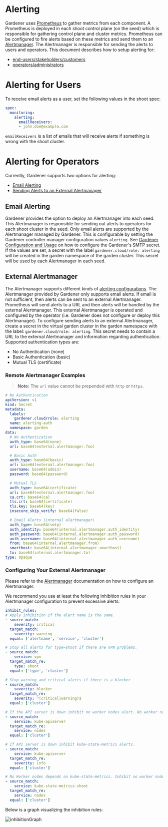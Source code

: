 # Alerting

Gardener uses [Prometheus](https://prometheus.io/) to gather metrics from each component. A Prometheus is deployed in each shoot control plane (on the seed) which is responsible for gathering control plane and cluster metrics. Prometheus can be configured to fire alerts based on these metrics and send them to an [Alertmanager](https://prometheus.io/docs/alerting/alertmanager/). The Alertmanager is responsible for sending the alerts to users and operators. This document describes how to setup alerting for:

- [end-users/stakeholders/customers](#alerting-for-users)
- [operators/administrators](#alerting-for-operators)

# Alerting for Users

To receive email alerts as a user, set the following values in the shoot spec:

```yaml
spec:
  monitoring:
    alerting:
      emailReceivers:
      - john.doe@example.com
```

`emailReceivers` is a list of emails that will receive alerts if something is wrong with the shoot cluster.

# Alerting for Operators

Currently, Gardener supports two options for alerting:

- [Email Alerting](#email-alerting)
- [Sending Alerts to an External Alertmanager](#external-alertmanager)

## Email Alerting

Gardener provides the option to deploy an Alertmanager into each seed. This Alertmanager is responsible for sending out alerts to operators for each shoot cluster in the seed. Only email alerts are supported by the Alertmanager managed by Gardener. This is configurable by setting the Gardener controller manager configuration values `alerting`. See [Gardener Configuration and Usage](../operations/configuration.md) on how to configure the Gardener's SMTP secret. If the values are set, a secret with the label `gardener.cloud/role: alerting` will be created in the garden namespace of the garden cluster. This secret will be used by each Alertmanager in each seed.

## External Alertmanager

The Alertmanager supports different kinds of [alerting configurations](https://prometheus.io/docs/alerting/configuration/). The Alertmanager provided by Gardener only supports email alerts. If email is not sufficient, then alerts can be sent to an external Alertmanager. Prometheus will send alerts to a URL and then alerts will be handled by the external Alertmanager. This external Alertmanager is operated and configured by the operator (i.e. Gardener does not configure or deploy this Alertmanager). To configure sending alerts to an external Alertmanager, create a secret in the virtual garden cluster in the garden namespace with the label: `gardener.cloud/role: alerting`. This secret needs to contain a URL to the external Alertmanager and information regarding authentication. Supported authentication types are:

- No Authentication (none)
- Basic Authentication (basic)
- Mutual TLS (certificate)

### Remote Alertmanager Examples

> **Note:** The `url` value cannot be prepended with `http` or `https`.

```yaml
# No Authentication
apiVersion: v1
kind: Secret
metadata:
  labels:
    gardener.cloud/role: alerting
  name: alerting-auth
  namespace: garden
data:
  # No Authentication
  auth_type: base64(none)
  url: base64(external.alertmanager.foo)

  # Basic Auth
  auth_type: base64(basic)
  url: base64(external.alertmanager.foo)
  username: base64(admin)
  password: base64(password)

  # Mutual TLS
  auth_type: base64(certificate)
  url: base64(external.alertmanager.foo)
  ca.crt: base64(ca)
  tls.crt: base64(certificate)
  tls.key: base64(key)
  insecure_skip_verify: base64(false)

  # Email Alerts (internal alertmanager)
  auth_type: base64(smtp)
  auth_identity: base64(internal.alertmanager.auth_identity)
  auth_password: base64(internal.alertmanager.auth_password)
  auth_username: base64(internal.alertmanager.auth_username)
  from: base64(internal.alertmanager.from)
  smarthost: base64(internal.alertmanager.smarthost)
  to: base64(internal.alertmanager.to)
type: Opaque
```

### Configuring Your External Alertmanager

Please refer to the [Alertmanager](https://prometheus.io/docs/alerting/alertmanager/) documentation on how to configure an Alertmanager.

We recommend you use at least the following inhibition rules in your Alertmanager configuration to prevent excessive alerts:

```yaml
inhibit_rules:
# Apply inhibition if the alert name is the same.
- source_match:
    severity: critical
  target_match:
    severity: warning
  equal: ['alertname', 'service', 'cluster']

# Stop all alerts for type=shoot if there are VPN problems.
- source_match:
    service: vpn
  target_match_re:
    type: shoot
  equal: ['type', 'cluster']

# Stop warning and critical alerts if there is a blocker
- source_match:
    severity: blocker
  target_match_re:
    severity: ^(critical|warning)$
  equal: ['cluster']

# If the API server is down inhibit no worker nodes alert. No worker nodes depends on kube-state-metrics which depends on the API server.
- source_match:
    service: kube-apiserver
  target_match_re:
    service: nodes
  equal: ['cluster']

# If API server is down inhibit kube-state-metrics alerts.
- source_match:
    service: kube-apiserver
  target_match_re:
    severity: info
  equal: ['cluster']

# No Worker nodes depends on kube-state-metrics. Inhibit no worker nodes if kube-state-metrics is down.
- source_match:
    service: kube-state-metrics-shoot
  target_match_re:
    service: nodes
  equal: ['cluster']
```

Below is a graph visualizing the inhibition rules:

![inhibitionGraph](../development/content/alertInhibitionGraph.png)
